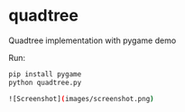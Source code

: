 # quadtree
Quadtree implementation with pygame demo

Run:
```bash
pip install pygame
python quadtree.py

![Screenshot](images/screenshot.png)
